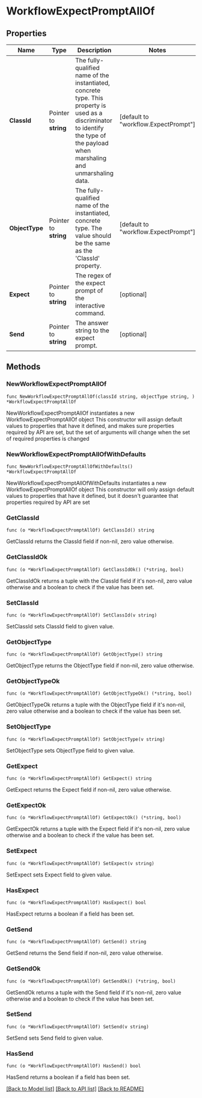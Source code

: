 # WorkflowExpectPromptAllOf

## Properties

Name | Type | Description | Notes
------------ | ------------- | ------------- | -------------
**ClassId** | Pointer to **string** | The fully-qualified name of the instantiated, concrete type. This property is used as a discriminator to identify the type of the payload when marshaling and unmarshaling data. | [default to "workflow.ExpectPrompt"]
**ObjectType** | Pointer to **string** | The fully-qualified name of the instantiated, concrete type. The value should be the same as the &#39;ClassId&#39; property. | [default to "workflow.ExpectPrompt"]
**Expect** | Pointer to **string** | The regex of the expect prompt of the interactive command. | [optional] 
**Send** | Pointer to **string** | The answer string to the expect prompt. | [optional] 

## Methods

### NewWorkflowExpectPromptAllOf

`func NewWorkflowExpectPromptAllOf(classId string, objectType string, ) *WorkflowExpectPromptAllOf`

NewWorkflowExpectPromptAllOf instantiates a new WorkflowExpectPromptAllOf object
This constructor will assign default values to properties that have it defined,
and makes sure properties required by API are set, but the set of arguments
will change when the set of required properties is changed

### NewWorkflowExpectPromptAllOfWithDefaults

`func NewWorkflowExpectPromptAllOfWithDefaults() *WorkflowExpectPromptAllOf`

NewWorkflowExpectPromptAllOfWithDefaults instantiates a new WorkflowExpectPromptAllOf object
This constructor will only assign default values to properties that have it defined,
but it doesn't guarantee that properties required by API are set

### GetClassId

`func (o *WorkflowExpectPromptAllOf) GetClassId() string`

GetClassId returns the ClassId field if non-nil, zero value otherwise.

### GetClassIdOk

`func (o *WorkflowExpectPromptAllOf) GetClassIdOk() (*string, bool)`

GetClassIdOk returns a tuple with the ClassId field if it's non-nil, zero value otherwise
and a boolean to check if the value has been set.

### SetClassId

`func (o *WorkflowExpectPromptAllOf) SetClassId(v string)`

SetClassId sets ClassId field to given value.


### GetObjectType

`func (o *WorkflowExpectPromptAllOf) GetObjectType() string`

GetObjectType returns the ObjectType field if non-nil, zero value otherwise.

### GetObjectTypeOk

`func (o *WorkflowExpectPromptAllOf) GetObjectTypeOk() (*string, bool)`

GetObjectTypeOk returns a tuple with the ObjectType field if it's non-nil, zero value otherwise
and a boolean to check if the value has been set.

### SetObjectType

`func (o *WorkflowExpectPromptAllOf) SetObjectType(v string)`

SetObjectType sets ObjectType field to given value.


### GetExpect

`func (o *WorkflowExpectPromptAllOf) GetExpect() string`

GetExpect returns the Expect field if non-nil, zero value otherwise.

### GetExpectOk

`func (o *WorkflowExpectPromptAllOf) GetExpectOk() (*string, bool)`

GetExpectOk returns a tuple with the Expect field if it's non-nil, zero value otherwise
and a boolean to check if the value has been set.

### SetExpect

`func (o *WorkflowExpectPromptAllOf) SetExpect(v string)`

SetExpect sets Expect field to given value.

### HasExpect

`func (o *WorkflowExpectPromptAllOf) HasExpect() bool`

HasExpect returns a boolean if a field has been set.

### GetSend

`func (o *WorkflowExpectPromptAllOf) GetSend() string`

GetSend returns the Send field if non-nil, zero value otherwise.

### GetSendOk

`func (o *WorkflowExpectPromptAllOf) GetSendOk() (*string, bool)`

GetSendOk returns a tuple with the Send field if it's non-nil, zero value otherwise
and a boolean to check if the value has been set.

### SetSend

`func (o *WorkflowExpectPromptAllOf) SetSend(v string)`

SetSend sets Send field to given value.

### HasSend

`func (o *WorkflowExpectPromptAllOf) HasSend() bool`

HasSend returns a boolean if a field has been set.


[[Back to Model list]](../README.md#documentation-for-models) [[Back to API list]](../README.md#documentation-for-api-endpoints) [[Back to README]](../README.md)


